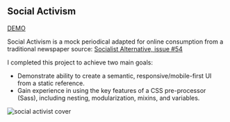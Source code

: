 ## Social Activism
[DEMO](https://chefthomas.github.io/social-activism/)

Social Activism is a mock periodical adapted for online consumption from a traditional newspaper source: [Socialist Alternative, issue #54](https://www.socialistalternative.org/wp-content/uploads/2019/06/SA54-June-2019-webFINAL.pdf)

I completed this project to achieve two main goals:

- Demonstrate ability to create a semantic, responsive/mobile-first UI from a static reference.
- Gain experience in using the key features of a CSS pre-processor (Sass), including nesting, modularization, mixins, and variables.


![social activist cover](https://github.com/chefThomas/social-activism/blob/master/social-activism-cover.png?raw=true)
